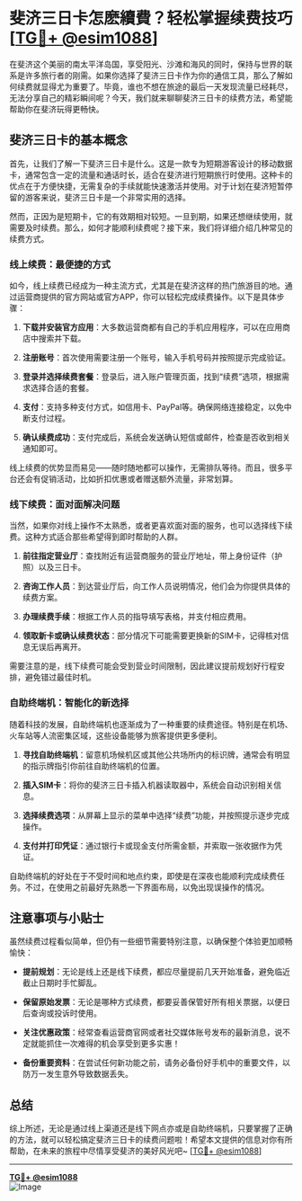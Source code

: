 # 斐济三日卡怎麽續費？轻松掌握续费技巧[[TG💪+ @esim1088](https://t.me/s/esim1088)]

在斐济这个美丽的南太平洋岛国，享受阳光、沙滩和海风的同时，保持与世界的联系是许多旅行者的刚需。如果你选择了斐济三日卡作为你的通信工具，那么了解如何续费就显得尤为重要了。毕竟，谁也不想在旅途的最后一天发现流量已经耗尽，无法分享自己的精彩瞬间呢？今天，我们就来聊聊斐济三日卡的续费方法，希望能帮助你在斐济玩得更畅快。

## 斐济三日卡的基本概念

首先，让我们了解一下斐济三日卡是什么。这是一款专为短期游客设计的移动数据卡，通常包含一定的流量和通话时长，适合在斐济进行短期旅行时使用。这种卡的优点在于方便快捷，无需复杂的手续就能快速激活并使用。对于计划在斐济短暂停留的游客来说，斐济三日卡是一个非常实用的选择。

然而，正因为是短期卡，它的有效期相对较短。一旦到期，如果还想继续使用，就需要及时续费。那么，如何才能顺利续费呢？接下来，我们将详细介绍几种常见的续费方式。

### 线上续费：最便捷的方式

如今，线上续费已经成为一种主流方式，尤其是在斐济这样的热门旅游目的地。通过运营商提供的官方网站或官方APP，你可以轻松完成续费操作。以下是具体步骤：

1. **下载并安装官方应用**：大多数运营商都有自己的手机应用程序，可以在应用商店中搜索并下载。
   
2. **注册账号**：首次使用需要注册一个账号，输入手机号码并按照提示完成验证。

3. **登录并选择续费套餐**：登录后，进入账户管理页面，找到“续费”选项，根据需求选择合适的套餐。

4. **支付**：支持多种支付方式，如信用卡、PayPal等。确保网络连接稳定，以免中断支付过程。

5. **确认续费成功**：支付完成后，系统会发送确认短信或邮件，检查是否收到相关通知即可。

线上续费的优势显而易见——随时随地都可以操作，无需排队等待。而且，很多平台还会有促销活动，比如折扣优惠或者赠送额外流量，非常划算。

### 线下续费：面对面解决问题

当然，如果你对线上操作不太熟悉，或者更喜欢面对面的服务，也可以选择线下续费。这种方式适合那些希望得到即时帮助的人群。

1. **前往指定营业厅**：查找附近有运营商服务的营业厅地址，带上身份证件（护照）以及三日卡。

2. **咨询工作人员**：到达营业厅后，向工作人员说明情况，他们会为你提供具体的续费方案。

3. **办理续费手续**：根据工作人员的指导填写表格，并支付相应费用。

4. **领取新卡或确认续费状态**：部分情况下可能需要更换新的SIM卡，记得核对信息无误后再离开。

需要注意的是，线下续费可能会受到营业时间限制，因此建议提前规划好行程安排，避免错过最佳时机。

### 自助终端机：智能化的新选择

随着科技的发展，自助终端机也逐渐成为了一种重要的续费途径。特别是在机场、火车站等人流密集区域，这些设备能够为旅客提供更多便利。

1. **寻找自助终端机**：留意机场候机区或其他公共场所内的标识牌，通常会有明显的指示牌指引你前往自助终端机的位置。

2. **插入SIM卡**：将你的斐济三日卡插入机器读取器中，系统会自动识别相关信息。

3. **选择续费选项**：从屏幕上显示的菜单中选择“续费”功能，并按照提示逐步完成操作。

4. **支付并打印凭证**：通过银行卡或现金支付所需金额，并索取一张收据作为凭证。

自助终端机的好处在于不受时间和地点约束，即使是在深夜也能顺利完成续费任务。不过，在使用之前最好先熟悉一下界面布局，以免出现误操作的情况。

## 注意事项与小贴士

虽然续费过程看似简单，但仍有一些细节需要特别注意，以确保整个体验更加顺畅愉快：

- **提前规划**：无论是线上还是线下续费，都应尽量提前几天开始准备，避免临近截止日期时手忙脚乱。
  
- **保留原始发票**：无论是哪种方式续费，都要妥善保管好所有相关票据，以便日后查询或投诉时使用。

- **关注优惠政策**：经常查看运营商官网或者社交媒体账号发布的最新消息，说不定就能抓住一次难得的机会享受到更多实惠！

- **备份重要资料**：在尝试任何新功能之前，请务必备份好手机中的重要文件，以防万一发生意外导致数据丢失。

## 总结

综上所述，无论是通过线上渠道还是线下网点亦或是自助终端机，只要掌握了正确的方法，就可以轻松搞定斐济三日卡的续费问题啦！希望本文提供的信息对你有所帮助，在未来的旅程中尽情享受斐济的美好风光吧~ [[TG💪+ @esim1088](https://t.me/s/esim1088)]

---

**[TG💪+ @esim1088](https://t.me/s/esim1088)**  
![Image](https://i.postimg.cc/4NQfJmqS/Snipaste-2025-05-13-00-14-12.png)